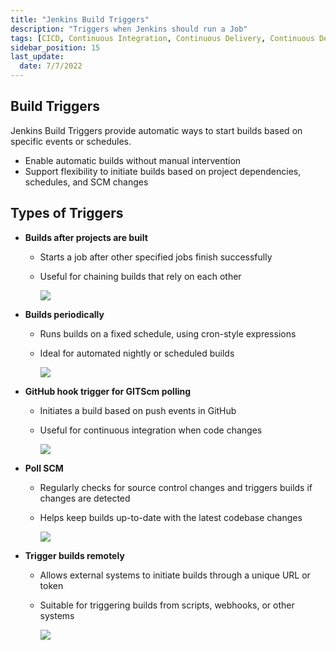 ```yaml
---
title: "Jenkins Build Triggers"
description: "Triggers when Jenkins should run a Job"
tags: [CICD, Continuous Integration, Continuous Delivery, Continuous Deployment, Jenkins]
sidebar_position: 15
last_update:
  date: 7/7/2022
---
```



## Build Triggers 

Jenkins Build Triggers provide automatic ways to start builds based on specific events or schedules.

- Enable automatic builds without manual intervention
- Support flexibility to initiate builds based on project dependencies, schedules, and SCM changes


## Types of Triggers

- **Builds after projects are built**
    - Starts a job after other specified jobs finish successfully
    - Useful for chaining builds that rely on each other

        <div class='img-center'>

        ![](/img/docs/1027-jenkins-build-after-projects-are-built.png)

        </div>


- **Builds periodically**
    - Runs builds on a fixed schedule, using cron-style expressions
    - Ideal for automated nightly or scheduled builds

        <div class='img-center'>

        ![](/img/docs/1027-jenkins-build-periodically.png)

        </div>


- **GitHub hook trigger for GITScm polling**
    - Initiates a build based on push events in GitHub
    - Useful for continuous integration when code changes

        <div class='img-center'>

        ![](/img/docs/1027-jenkins-github-hook-trigger.png)

        </div>


- **Poll SCM**
    - Regularly checks for source control changes and triggers builds if changes are detected
    - Helps keep builds up-to-date with the latest codebase changes

        <div class='img-center'>

        ![](/img/docs/1027-jenkins-poll-scmmm.png)

        </div>


- **Trigger builds remotely**
    - Allows external systems to initiate builds through a unique URL or token
    - Suitable for triggering builds from scripts, webhooks, or other systems

        <div class='img-center'>

        ![](/img/docs/1027-jenkins-Trigger-builds-remotely.png)

        </div>